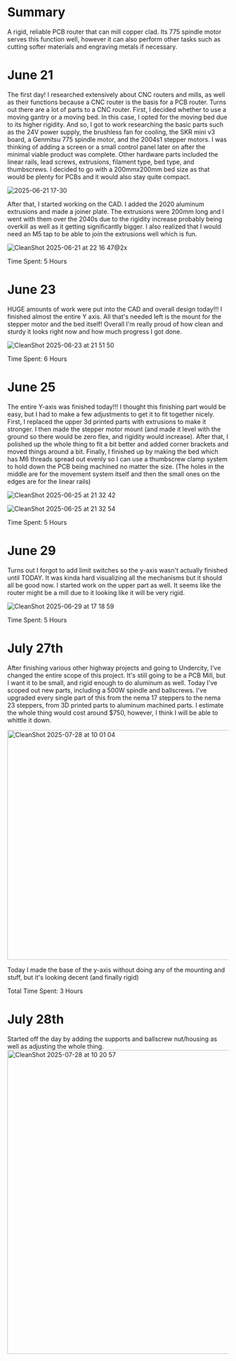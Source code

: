 <h1>Summary</h1>
A rigid, reliable PCB router that can mill copper clad. Its 775 spindle motor serves this function well, however it can also perform other tasks such as cutting softer materials and engraving metals if necessary. 

<h1>June 21</h1>
The first day! I researched extensively about CNC routers and mills, as well as their functions because a CNC router is the basis for a PCB router. Turns out there are a lot of parts to a CNC router. First, I decided whether to use a moving gantry or a moving bed. In this case, I opted for the moving bed due to its higher rigidity. And so, I got to work researching the basic parts such as the 24V power supply, the brushless fan for cooling, the SKR mini v3 board, a Genmitsu 775 spindle motor, and the 2004s1 stepper motors. I was thinking of adding a screen or a small control panel later on after the minimal viable product was complete. Other hardware parts included the linear rails, lead screws, extrusions, filament type, bed type, and thumbscrews. I decided to go with a 200mmx200mm bed size as that would be plenty for PCBs and it would also stay quite compact.

![2025-06-21 17-30](https://github.com/user-attachments/assets/deb40a9f-2c2b-439e-8a37-67753f4ac6d7)

After that, I started working on the CAD. I added the 2020 aluminum extrusions and made a joiner plate. The extrusions were 200mm long and I went with them over the 2040s due to the rigidity increase probably being overkill as well as it getting significantly bigger. I also realized that I would need an M5 tap to be able to join the extrusions well which is fun.

![CleanShot 2025-06-21 at 22 16 47@2x](https://github.com/user-attachments/assets/4b2dd396-3afc-43d2-b7f2-ad19d4948def)

Time Spent: 5 Hours

<h1>June 23</h1>
HUGE amounts of work were put into the CAD and overall design today!!!
I finished almost the entire Y axis. All that's needed left is the mount for the stepper motor and the bed itself!
Overall I'm really proud of how clean and sturdy it looks right now and how much progress I got done.


![CleanShot 2025-06-23 at 21 51 50](https://github.com/user-attachments/assets/556738cd-263e-437d-b0b6-bafc06d35bf2)



 Time Spent: 6 Hours

<h1>June 25</h1>
The entire Y-axis was finished today!!! I thought this finishing part would be easy, but I had to make a few adjustments to get it to fit together nicely. First, I replaced the upper 3d printed parts with extrusions to make it stronger. I then made the stepper motor mount (and made it level with the ground so there would be zero flex, and rigidity would increase). After that, I polished up the whole thing to fit a bit better and added corner brackets and moved things around a bit. Finally, I finished up by making the bed which has M6 threads spread out evenly so I can use a thumbscrew clamp system to hold down the PCB being machined no matter the size. (The holes in the middle are for the movement system itself and then the small ones on the edges are for the linear rails)

![CleanShot 2025-06-25 at 21 32 42](https://github.com/user-attachments/assets/1484dcd2-25c5-4e78-af2e-c4b670d401f9)



![CleanShot 2025-06-25 at 21 32 54](https://github.com/user-attachments/assets/3df43df1-9e30-4986-ad00-1a1406082168)

Time Spent: 5 Hours

<h1>June 29</h1>
Turns out I forgot to add limit switches so the y-axis wasn't actually finished until TODAY. It was kinda hard visualizing all the mechanisms but it should all be good now. I started work on the upper part as well. It seems like the router might be a mill due to it looking like it will be very rigid.

![CleanShot 2025-06-29 at 17 18 59](https://github.com/user-attachments/assets/ca3197e0-643e-4453-b912-f81abc21ac95)

Time Spent: 5 Hours

<h1>July 27th</h1>

After finishing various other highway projects and going to Undercity, I've changed the entire scope of this project. It's still going to be a PCB Mill, but I want it to be small, and rigid enough to do aluminum as well. Today I've scoped out new parts, including a 500W spindle and ballscrews. I've upgraded every single part of this from the nema 17 steppers to the nema 23 steppers, from 3D printed parts to aluminum machined parts. I estimate the whole thing would cost around $750, however, I think I will be able to whittle it down. 

<img width="888" height="523" alt="CleanShot 2025-07-28 at 10 01 04" src="https://github.com/user-attachments/assets/b42eb826-c134-4d5a-abef-e61ad6d9cddb" />


Today I made the base of the y-axis without doing any of the mounting and stuff, but it's looking decent (and finally rigid)

Total Time Spent: 3 Hours


<h1>July 28th</h1>

Started off the day by adding the supports and ballscrew nut/housing as well as adjusting the whole thing.
<img width="835" height="691" alt="CleanShot 2025-07-28 at 10 20 57" src="https://github.com/user-attachments/assets/5beca90c-1cb1-4e9c-913f-2d2b76348c88" />


